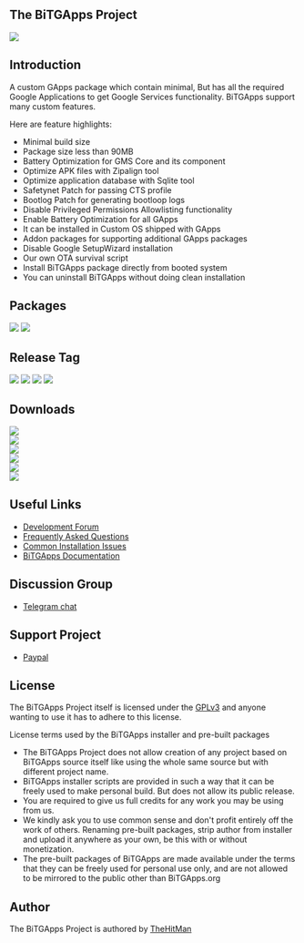 ## The BiTGApps Project

![](banner.png)

## Introduction

A custom GApps package which contain minimal, But has all the required Google Applications to get Google Services functionality. BiTGApps support many custom features.

Here are feature highlights:

* Minimal build size
* Package size less than 90MB
* Battery Optimization for GMS Core and its component
* Optimize APK files with Zipalign tool
* Optimize application database with Sqlite tool
* Safetynet Patch for passing CTS profile
* Bootlog Patch for generating bootloop logs
* Disable Privileged Permissions Allowlisting functionality
* Enable Battery Optimization for all GApps
* It can be installed in Custom OS shipped with GApps
* Addon packages for supporting additional GApps packages
* Disable Google SetupWizard installation
* Our own OTA survival script
* Install BiTGApps package directly from booted system
* You can uninstall BiTGApps without doing clean installation

## Packages

[![](https://img.shields.io/badge/List-%20GApps-teal.svg?style=flat-square)](https://github.com/BiTGApps/BiTGApps/wiki/BiTGApps-Packages)
[![](https://img.shields.io/badge/List-%20Addon-teal.svg?style=flat-square)](https://github.com/BiTGApps/BiTGApps/wiki/BiTGApps-Additional-Packages)

## Release Tag

![](https://img.shields.io/badge/BiTGApps-%20R26-blue.svg?style=flat-square)
![](https://img.shields.io/badge/Addon-%20R14-blue.svg?style=flat-square)
![](https://img.shields.io/badge/Patch-%20R5-blue.svg?style=flat-square)
![](https://img.shields.io/badge/APK-%20v1.3-blue.svg?style=flat-square)

## Downloads

[![](https://img.shields.io/badge/BiTGApps-%20ARM-green.svg?style=flat-square)](https://bitgapps.ga/arm)
<br>
[![](https://img.shields.io/badge/BiTGApps-%20ARM64-green.svg?style=flat-square)](https://bitgapps.ga/arm64)
<br>
[![](https://img.shields.io/badge/BiTGApps-%20Addon-green.svg?style=flat-square)](https://bitgapps.ga/addon)
<br>
[![](https://img.shields.io/badge/BiTGApps-%20Patch-green.svg?style=flat-square)](https://bitgapps.ga/patch)
<br>
[![](https://img.shields.io/badge/BiTGApps-%20Config-red.svg?style=flat-square)](https://bitgapps.ga/config)
<br>
[![](https://img.shields.io/badge/BiTGApps-%20APK-red.svg?style=flat-square)](https://bitgapps.ga/APK)

## Useful Links

* [Development Forum](https://forum.xda-developers.com/t/custom-gapps-bitgapps-for-android.4012165)
* [Frequently Asked Questions](https://github.com/BiTGApps/BiTGApps/wiki/Frequently-Asked-Questions-(FAQ))
* [Common Installation Issues](https://github.com/BiTGApps/BiTGApps/wiki/Common-Installation-Issues)
* [BiTGApps Documentation](docs/README.md)

## Discussion Group

* [Telegram chat](https://t.me/bitgapps_official)

## Support Project

* [Paypal](https://www.paypal.me/kartikverma443)

## License

The BiTGApps Project itself is licensed under the [GPLv3](https://github.com/BiTGApps/BiTGApps/blob/master/LICENSE) and anyone wanting to use it has to adhere to this license.

License terms used by the BiTGApps installer and pre-built packages

   * The BiTGApps Project does not allow creation of any project based on BiTGApps source itself like using the whole same source but with different project name.
   * BiTGApps installer scripts are provided in such a way that it can be freely used to make personal build. But does not allow its public release.
   * You are required to give us full credits for any work you may be using from us.
   * We kindly ask you to use common sense and don't profit entirely off the work of others. Renaming pre-built packages, strip author from installer and upload it anywhere as your own, be this with or without monetization.
   * The pre-built packages of BiTGApps are made available under the terms that they can be freely used for personal use only, and are not allowed to be mirrored to the public other than BiTGApps.org

## Author

The BiTGApps Project is authored by [TheHitMan](https://TheHitMan7.github.io)
